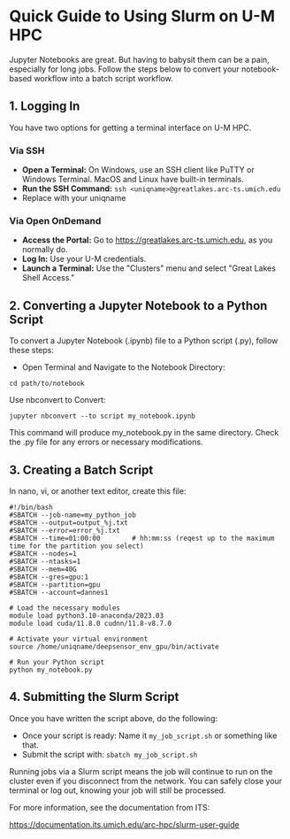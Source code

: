 # Quick Guide to Using Slurm on U-M HPC

Jupyter Notebooks are great. But having to babysit them can be a pain, especially for long jobs. Follow the steps below to convert your notebook-based workflow into a batch script workflow.

## 1. Logging In

You have two options for getting a terminal interface on U-M HPC. 

### Via SSH
- **Open a Terminal:** On Windows, use an SSH client like PuTTY or Windows Terminal. MacOS and Linux have built-in terminals.
- **Run the SSH Command:** `ssh <uniqname>@greatlakes.arc-ts.umich.edu`
- Replace <uniqname> with your uniqname

### Via Open OnDemand
- **Access the Portal:** Go to https://greatlakes.arc-ts.umich.edu, as you normally do.
- **Log In:** Use your U-M credentials.
- **Launch a Terminal:** Use the "Clusters" menu and select "Great Lakes Shell Access."

## 2. Converting a Jupyter Notebook to a Python Script

To convert a Jupyter Notebook (.ipynb) file to a Python script (.py), follow these steps:

- Open Terminal and Navigate to the Notebook Directory:
```
cd path/to/notebook
```

Use nbconvert to Convert:
```
jupyter nbconvert --to script my_notebook.ipynb
```
This command will produce my_notebook.py in the same directory. Check the .py file for any errors or necessary modifications.


## 3. Creating a Batch Script
In nano, vi, or another text editor, create this file:

```
#!/bin/bash
#SBATCH --job-name=my_python_job
#SBATCH --output=output_%j.txt
#SBATCH --error=error_%j.txt
#SBATCH --time=01:00:00        # hh:mm:ss (reqest up to the maximum time for the partition you select)
#SBATCH --nodes=1
#SBATCH --ntasks=1
#SBATCH --mem=40G
#SBATCH --gres=gpu:1
#SBATCH --partition=gpu
#SBATCH --account=dannes1

# Load the necessary modules
module load python3.10-anaconda/2023.03
module load cuda/11.8.0 cudnn/11.8-v8.7.0

# Activate your virtual environment
source /home/uniqname/deepsensor_env_gpu/bin/activate

# Run your Python script
python my_notebook.py
```

## 4. Submitting the Slurm Script

Once you have written the script above, do the following:

- Once your script is ready: Name it `my_job_script.sh` or something like that.
- Submit the script with: `sbatch my_job_script.sh`

Running jobs via a Slurm script means the job will continue to run on the cluster even if you disconnect from the network. You can safely close your terminal or log out, knowing your job will still be processed.

For more information, see the documentation from ITS:

https://documentation.its.umich.edu/arc-hpc/slurm-user-guide

